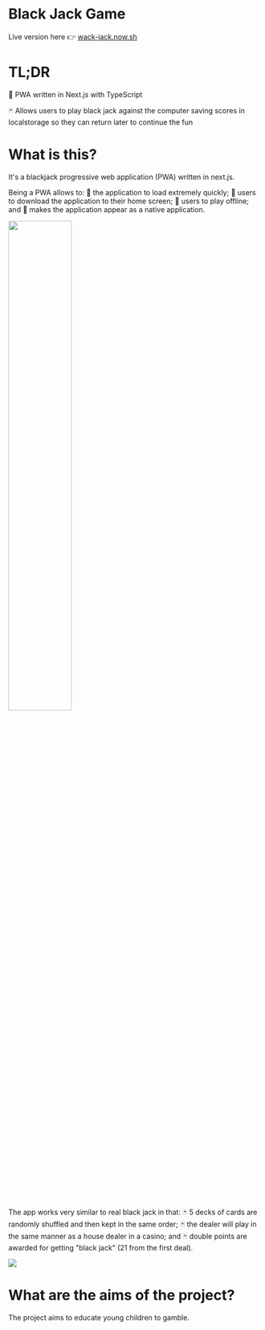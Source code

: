 # Black Jack Game

Live version here 👉 [wack-jack.now.sh](https://wack-hack.now.sh)

# TL;DR
🍭 PWA written in Next.js with TypeScript

🃏 Allows users to play black jack against the computer saving scores in localstorage so they can return later to continue the fun

# What is this? 
It's a blackjack progressive web application (PWA) written in next.js.

Being a PWA allows to: 
🚀 the application to load extremely quickly;
🚀 users to download the application to their home screen;
🚀 users to play offline; and
🚀 makes the application appear as a native application.

<img src="https://res.cloudinary.com/dgdniqfi9/image/upload/v1576056288/portfolio/Screenshot_2019-12-11_at_17.22.28.png" width="50%"/>

The app works very similar to real black jack in that:
🃏 5 decks of cards are randomly shuffled and then kept in the same order;
🃏 the dealer will play in the same manner as a house dealer in a casino; and
🃏 double points are awarded for getting "black jack" (21 from the first deal).

![](https://res.cloudinary.com/dgdniqfi9/image/upload/v1576059886/portfolio/blackjack.gif)

# What are the aims of the project?

The project aims to educate young children to gamble.
